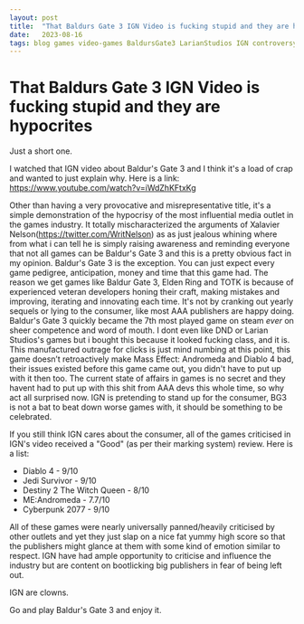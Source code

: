 ```yaml
---
layout: post
title:  "That Baldurs Gate 3 IGN Video is fucking stupid and they are hypocrites"
date:   2023-08-16
tags: blog games video-games BaldursGate3 LarianStudios IGN controversy
---
```


# That Baldurs Gate 3 IGN Video is fucking stupid and they are hypocrites

Just a short one.

I watched that IGN video about Baldur's Gate 3 and I think it's a load of crap and wanted to just explain why. Here is a link: https://www.youtube.com/watch?v=iWdZhKFtxKg

Other than having a very provocative and misrepresentative title, it's a simple demonstration of the hypocrisy of the most influential media outlet in the games industry. It totally mischaracterized the arguments of Xalavier Nelson(https://twitter.com/WritNelson) as as just jealous whining where from what i can tell he is simply raising awareness and reminding everyone that not all games can be Baldur's Gate 3 and this is a pretty obvious fact in my opinion. Baldur's Gate 3 is the exception. You can just expect every game pedigree, anticipation, money and time that this game had. The reason we get games like Baldur Gate 3, Elden Ring and TOTK is because of experienced veteran developers honing their craft, making mistakes and improving, iterating and innovating each time. It's not by cranking out yearly sequels or lying to the consumer, like most AAA publishers are happy doing. Baldur's Gate 3 quickly became the 7th most played game on steam *ever* on sheer competence and word of mouth. I dont even like DND or Larian Studios's games but i bought this because it looked fucking class, and it is. This manufactured outrage for clicks is just mind numbing at this point, this game doesn’t retroactively make Mass Effect: Andromeda and Diablo 4 bad, their issues existed before this game came out, you didn't have to put up with it then too. The current state of affairs in games is no secret and they havent had to put up with this shit from AAA devs this whole time, so why act all surprised now. IGN is pretending to stand up for the consumer, BG3 is not a bat to beat down worse games with, it should be something to be celebrated.

If you still think IGN cares about the consumer, all of the games criticised in IGN's video received a "Good" (as per their marking system) review. Here is a list:

- Diablo 4 - 9/10
- Jedi Survivor - 9/10
- Destiny 2 The Witch Queen - 8/10
- ME:Andromeda - 7.7/10
- Cyberpunk 2077 - 9/10

All of these games were nearly universally panned/heavily criticised by other outlets and yet they just slap on a nice fat yummy high score so that the publishers might glance at them with some kind of emotion similar to respect. IGN have had ample opportunity to criticise and influence the industry but are content on bootlicking big publishers in fear of being left out.

IGN are clowns.

Go and play Baldur's Gate 3 and enjoy it.

